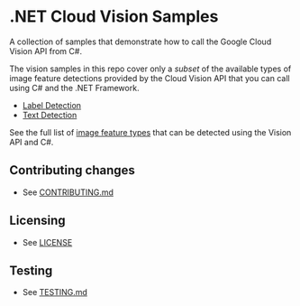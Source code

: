 # .NET Cloud Vision Samples

A collection of samples that demonstrate how to call the 
Google Cloud Vision API from C#.

The vision samples in this repo cover only a _subset_ of the available types of image 
feature detections provided by the Cloud Vision API that you can call using C# and the .NET Framework.
 - [Label Detection](labelDetection)
 - [Text Detection](textDetection)


See the full list of [image feature types](https://cloud.google.com/vision/reference/rest/v1/images/annotate#type) 
that can be detected using the Vision API and C#.


## Contributing changes

* See [CONTRIBUTING.md](../CONTRIBUTING.md)

## Licensing

* See [LICENSE](../LICENSE)

## Testing

* See [TESTING.md](../TESTING.md)
